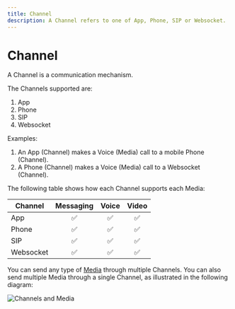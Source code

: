 ```yaml
---
title: Channel
description: A Channel refers to one of App, Phone, SIP or Websocket.
---
```


# Channel

A Channel is a communication mechanism.

The Channels supported are:

1. App
2. Phone
3. SIP
4. Websocket

Examples:

1. An App (Channel) makes a Voice (Media) call to a mobile Phone (Channel).
2. A Phone (Channel) makes a Voice (Media) call to a Websocket (Channel).

The following table shows how each Channel supports each Media:

| Channel | Messaging | Voice | Video |
| ----| :----: | :----: | :----: |
| App | ✅ | ✅ |  ✅ |
| Phone | ✅ | ✅ |  ✅ |
| SIP | ✅ | ✅ | ✅ |
| Websocket | ✅ | ✅ | ✅ |

You can send any type of [Media](/conversation/concepts/media) through multiple Channels. You can also send multiple Media through a single Channel, as illustrated in the following diagram:

![Channels and Media](/assets/images/conversation-api/channels-media.png)
